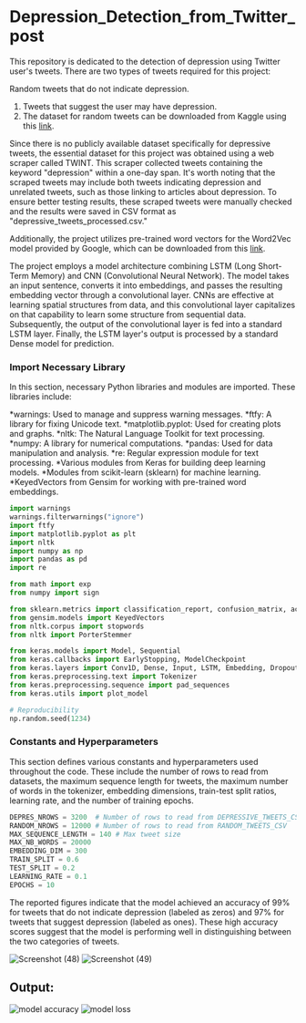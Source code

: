 # Depression_Detection_from_Twitter_post

This repository is dedicated to the detection of depression using Twitter user's tweets. There are two types of tweets required for this project:

Random tweets that do not indicate depression.
  1. Tweets that suggest the user may have depression.
  2. The dataset for random tweets can be downloaded from Kaggle using this [link](https://www.kaggle.com/ywang311/twitter-sentiment/data).

Since there is no publicly available dataset specifically for depressive tweets, the essential dataset for this project was obtained using a web scraper called TWINT. This scraper collected tweets containing the keyword "depression" within a one-day span. It's worth noting that the scraped tweets may include both tweets indicating depression and unrelated tweets, such as those linking to articles about depression. To ensure better testing results, these scraped tweets were manually checked and the results were saved in CSV format as "depressive_tweets_processed.csv."

Additionally, the project utilizes pre-trained word vectors for the Word2Vec model provided by Google, which can be downloaded from this [link](https://drive.google.com/uc?id=0B7XkCwpI5KDYNlNUTTlSS21pQmM&export=download).

The project employs a model architecture combining LSTM (Long Short-Term Memory) and CNN (Convolutional Neural Network). The model takes an input sentence, converts it into embeddings, and passes the resulting embedding vector through a convolutional layer. CNNs are effective at learning spatial structures from data, and this convolutional layer capitalizes on that capability to learn some structure from sequential data. Subsequently, the output of the convolutional layer is fed into a standard LSTM layer. Finally, the LSTM layer's output is processed by a standard Dense model for prediction.

<div class="cell markdown" id="lib">

### Import Necessary Library

</div>
<div class="cell code" data-execution_count="1" id="import">
 In this section, necessary Python libraries and modules are imported. These libraries include:

*warnings: Used to manage and suppress warning messages.
*ftfy: A library for fixing Unicode text.
*matplotlib.pyplot: Used for creating plots and graphs.
*nltk: The Natural Language Toolkit for text processing.
*numpy: A library for numerical computations.
*pandas: Used for data manipulation and analysis.
*re: Regular expression module for text processing.
*Various modules from Keras for building deep learning models.
*Modules from scikit-learn (sklearn) for machine learning.
*KeyedVectors from Gensim for working with pre-trained word embeddings.

``` python
import warnings
warnings.filterwarnings("ignore")
import ftfy
import matplotlib.pyplot as plt
import nltk
import numpy as np
import pandas as pd
import re

from math import exp
from numpy import sign

from sklearn.metrics import classification_report, confusion_matrix, accuracy_score
from gensim.models import KeyedVectors
from nltk.corpus import stopwords
from nltk import PorterStemmer

from keras.models import Model, Sequential
from keras.callbacks import EarlyStopping, ModelCheckpoint
from keras.layers import Conv1D, Dense, Input, LSTM, Embedding, Dropout, Activation, MaxPooling1D
from keras.preprocessing.text import Tokenizer
from keras.preprocessing.sequence import pad_sequences
from keras.utils import plot_model

# Reproducibility
np.random.seed(1234)

```
</div>

<div class="cell markdown" id="hu-I5bAeOCHp">

### Constants and Hyperparameters

</div>
<div class="cell code" data-execution_count="1" id="import">
This section defines various constants and hyperparameters used throughout the code. These include the number of rows to read from datasets, the maximum sequence length for tweets, the maximum number of words in the tokenizer, embedding dimensions, train-test split ratios, learning rate, and the number of training epochs.

``` python
DEPRES_NROWS = 3200  # Number of rows to read from DEPRESSIVE_TWEETS_CSV
RANDOM_NROWS = 12000 # Number of rows to read from RANDOM_TWEETS_CSV
MAX_SEQUENCE_LENGTH = 140 # Max tweet size
MAX_NB_WORDS = 20000
EMBEDDING_DIM = 300
TRAIN_SPLIT = 0.6
TEST_SPLIT = 0.2
LEARNING_RATE = 0.1
EPOCHS = 10
```
</div>

The reported figures indicate that the model achieved an accuracy of 99% for tweets that do not indicate depression (labeled as zeros) and 97% for tweets that suggest depression (labeled as ones). These high accuracy scores suggest that the model is performing well in distinguishing between the two categories of tweets.

![Screenshot (48)](https://github.com/Karunya003/Depression_Detection_from_Twitter_post/assets/85503646/7004a6bb-cc7e-4f9b-996d-0059b6439db9)
![Screenshot (49)](https://github.com/Karunya003/Depression_Detection_from_Twitter_post/assets/85503646/90ff6970-abb6-415c-b6c6-9ca6452129be)
<div></div>

<div class="cell markdown" id="output">

## Output:

![model accuracy](https://github.com/Karunya003/Depression_Detection_from_Twitter_post/assets/85503646/32112381-6088-4d24-95ce-5deed0e117ad)
![model loss](https://github.com/Karunya003/Depression_Detection_from_Twitter_post/assets/85503646/ad0fa430-7755-4031-a7ab-afff5b66f300)
</div>
